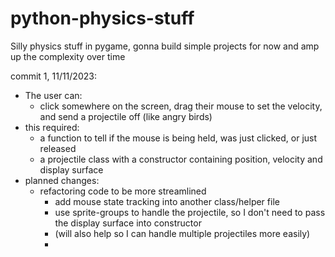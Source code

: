 # python-physics-stuff

Silly physics stuff in pygame, gonna build simple projects for now and amp up the complexity over time

commit 1, 11/11/2023:
- The user can:
  - click somewhere on the screen, drag their mouse to set the velocity, and send a projectile off (like angry birds)
- this required:
  - a function to tell if the mouse is being held, was just clicked, or just released
  - a projectile class with a constructor containing position, velocity and display surface
- planned changes:
  - refactoring code to be more streamlined
    - add mouse state tracking into another class/helper file
    - use sprite-groups to handle the projectile, so I don't need to pass the display surface into constructor
    - (will also help so I can handle multiple projectiles more easily)
    - 
